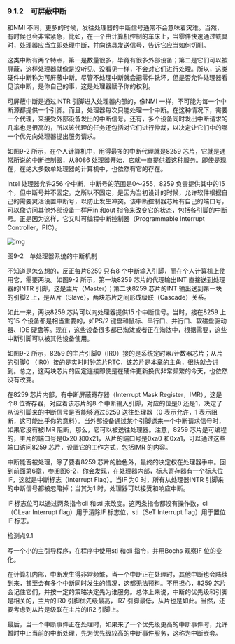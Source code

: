 ### 9.1.2　可屏蔽中断

和NMI 不同，更多的时候，发往处理器的中断信号通常不会意味着灾难。当然，有时候也会非常紧急，比如，在一个由计算机控制的车床上，当零件快速通过铣具时，处理器应当立即处理中断，并向铣具发送信号，告诉它应当如何切削。

这类中断有两个特点，第一是数量很多，毕竟有很多外部设备；第二是它们可以被屏蔽，这样处理器就像是没听见、没看见一样，不会对它们进行处理。所以，这类硬件中断称为可屏蔽中断。尽管不处理中断就会把零件铣坏，但是否允许处理器看见该中断，是你自己的事，这是处理器赋予你的权利。

可屏蔽中断是通过INTR 引脚进入处理器内部的，像NMI 一样，不可能为每一个中断源都提供一个引脚。而且，处理器每次只能处理一个中断。在这种情况下，需要一个代理，来接受外部设备发出的中断信号。还有，多个设备同时发出中断请求的几率也是很高的，所以该代理的任务还包括对它们进行仲裁，以决定让它们中的哪一个优先向处理器提出服务请求。

如图9-2 所示，在个人计算机中，用得最多的中断代理就是8259 芯片，它就是通常所说的中断控制器，从8086 处理器开始，它就一直提供着这种服务。即使是现在，在绝大多数单处理器的计算机中，也依然有它的存在。

Intel 处理器允许256 个中断，中断号的范围是0～255，8259 负责提供其中的15 个，但中断号并不固定。之所以不固定，是因为当初设计的时候，允许软件根据自己的需要灵活设置中断号，以防止发生冲突。该中断控制器芯片有自己的端口号，可以像访问其他外部设备一样用in 和out 指令来改变它的状态，包括各引脚的中断号。正是因为这样，它又叫可编程中断控制器（Programmable Interrupt Controller，PIC）。

![img](../0-Assets/Epubook/x86汇编语言从实模式到保护模式_李忠_等_Z_Library/images/00333.jpeg)

图9-2　单处理器系统的中断机制

不知道是怎么想的，反正每片8259 只有8 个中断输入引脚，而在个人计算机上使用它，需要两块。如图9-2 所示，第一块8259 芯片的代理输出INT 直接送到处理器的INTR 引脚，这是主片（Master）；第二块8259 芯片的INT 输出送到第一块的引脚2 上，是从片（Slave），两块芯片之间形成级联（Cascade）关系。

如此一来，两块8259 芯片可以向处理器提供15 个中断信号。当时，接在8259 上的15 个设备都是相当重要的，如PS/2 键盘和鼠标、串行口、并行口、软磁盘驱动器、IDE 硬盘等。现在，这些设备很多都已淘汰或者正在淘汰中，根据需要，这些中断引脚可以被其他设备使用。

如图9-2 所示，8259 的主片引脚0（IR0）接的是系统定时器/计数器芯片；从片的引脚0 （IR0）接的是实时时钟芯片RTC，该芯片是本章的主角，很快就会讲到。总之，这两块芯片的固定连接即使是在硬件更新换代非常频繁的今天，也依然没有改变。

在8259 芯片内部，有中断屏蔽寄存器（Interrupt Mask Register，IMR），这是个8 位寄存器，对应着该芯片的8 个中断输入引脚，对应的位是0 还是1，决定了从该引脚来的中断信号是否能够通过8259 送往处理器（0 表示允许，1 表示阻断，这可能出乎你的意料）。当外部设备通过某个引脚送来一个中断请求信号时，如果它没有被IMR 阻断，那么，它可以被送往处理器。注意，8259 芯片是可编程的，主片的端口号是0x20 和0x21，从片的端口号是0xa0 和0xa1，可以通过这些端口访问8259 芯片，设置它的工作方式，包括IMR 的内容。

中断能否被处理，除了要看8259 芯片的脸色外，最终的决定权在处理器手中。回到前面第6章，参阅图6-2，你会发现，在处理器内部，标志寄存器有一个标志位IF，这就是中断标志（Interrupt Flag）。当IF 为0 时，所有从处理器INTR 引脚来的中断信号都被忽略掉；当其为1 时，处理器可以接受和响应中断。

IF 标志位可以通过两条指令cli 和sti 来改变。这两条指令都没有操作数，cli（CLear Interrupt flag）用于清除IF 标志位，sti（SeT Interrupt flag）用于置位IF 标志。

检测点9.1

写一个小的主引导程序，在程序中使用sti 和cli 指令，并用Bochs 观察IF 位的变化。

在计算机内部，中断发生得非常频繁，当一个中断正在处理时，其他中断也会陆续到来，甚至会有多个中断同时发生的情况，这都无法预料。不用担心，8259 芯片会记住它们，并按一定的策略决定先为谁服务。总体上来说，中断的优先级和引脚是相关的，主片的IR0 引脚优先级最高，IR7 引脚最低，从片也是如此。当然，还要考虑到从片是级联在主片的IR2 引脚上。

最后，当一个中断事件正在处理时，如果来了一个优先级更高的中断事件时，允许暂时中止当前的中断处理，先为优先级较高的中断事件服务，这称为中断嵌套。